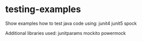 # testing-examples
Show examples how to test java code using:
 junit4
 junit5
 spock
 
Additional libraries used:
 junitparams
 mockito
 powermock

 
